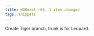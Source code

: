 ```yaml
---
title: WOBezel r66, 1 item changed
tags: snippets
---
```


Create Tiger branch, trunk is for Leopard.
